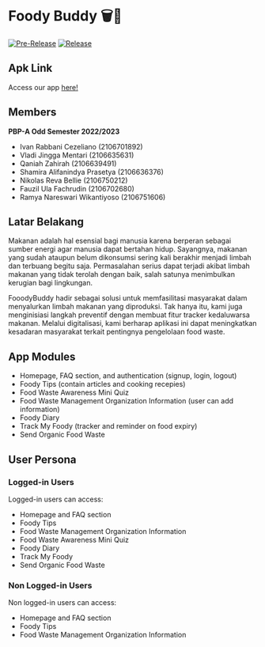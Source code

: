 
# Foody Buddy 🗑️🚮
[![Pre-Release](https://github.com/ramyanareswari/TK-A02/actions/workflows/pre-release.yml/badge.svg)](https://github.com/ramyanareswari/TK-A02/actions/workflows/pre-release.yml)
[![Release](https://github.com/ramyanareswari/TK-A02/actions/workflows/release.yml/badge.svg)](https://github.com/ramyanareswari/TK-A02/actions/workflows/release.yml)

## Apk Link
Access our app [here!]()

## Members
__PBP-A Odd Semester 2022/2023__<br/>
* Ivan Rabbani Cezeliano (2106701892)<br/>
* Vladi Jingga Mentari (2106635631)<br/>
* Qaniah Zahirah (2106639491)<br/>
* Shamira Alifanindya Prasetya (2106636376)<br/>
* Nikolas Reva Bellie (2106750212)<br/>
* Fauzil Ula Fachrudin (2106702680)<br/>
* Ramya Nareswari Wikantiyoso (2106751606)<br/>

## Latar Belakang
Makanan adalah hal esensial bagi manusia karena berperan sebagai sumber energi agar manusia dapat bertahan hidup. Sayangnya, makanan yang sudah ataupun belum dikonsumsi sering kali berakhir menjadi limbah dan terbuang begitu saja. Permasalahan serius dapat terjadi akibat limbah makanan yang tidak terolah dengan baik, salah satunya menimbulkan kerugian bagi lingkungan.<br/>

FooodyBuddy hadir sebagai solusi untuk memfasilitasi masyarakat dalam menyalurkan limbah makanan yang diproduksi. Tak hanya itu, kami juga menginisiasi langkah preventif dengan membuat fitur tracker kedaluwarsa makanan. Melalui digitalisasi, kami berharap aplikasi ini dapat meningkatkan kesadaran masyarakat terkait pentingnya pengelolaan food waste.<br/>

## App Modules
* Homepage, FAQ section, and authentication (signup, login, logout)
* Foody Tips (contain articles and cooking recepies)
* Food Waste Awareness Mini Quiz
* Food Waste Management Organization Information (user can add information)
* Foody Diary
* Track My Foody (tracker and reminder on food expiry)
* Send Organic Food Waste

## User Persona
### Logged-in Users
Logged-in users can access:
* Homepage and FAQ section
* Foody Tips
* Food Waste Management Organization Information
* Food Waste Awareness Mini Quiz
* Foody Diary
* Track My Foody
* Send Organic Food Waste

### Non Logged-in Users
Non logged-in users can access:
* Homepage and FAQ section
* Foody Tips
* Food Waste Management Organization Information
